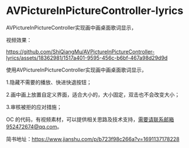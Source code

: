 # AVPictureInPictureController-lyrics
AVPictureInPictureController实现画中画桌面歌词显示，


视频效果：



https://github.com/ShiQiangMu/AVPictureInPictureController-lyrics/assets/18362981/1517a401-9595-456c-b6bf-467a98d29d9d



使用AVPictureInPictureController实现画中画桌面歌词显示，

1.隐藏不需要的播放、快进快退按钮；

2.画中画上放置自定义界面，适合大小的，大小固定，双击也不会改变大小；

3.审核被拒的应对措施；

OC 的代码，有视频素材，可以提供相关思路及技术支持，需要请联系邮箱952472674@qq.com。

简书地址：https://www.jianshu.com/p/b723f98c266a?v=1691137178228
